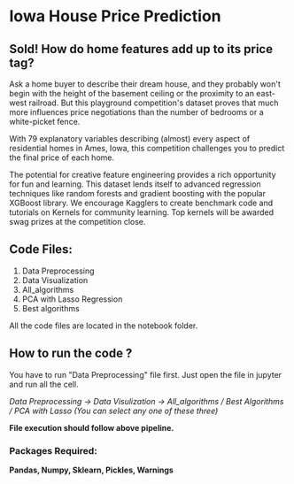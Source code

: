 # Iowa House Price Prediction
## Sold! How do home features add up to its price tag?

Ask a home buyer to describe their dream house, and they probably won't begin with the height of the basement ceiling or the proximity to an east-west railroad. But this playground competition's dataset proves that much more influences price negotiations than the number of bedrooms or a white-picket fence.

With 79 explanatory variables describing (almost) every aspect of residential homes in Ames, Iowa, this competition challenges you to predict the final price of each home.

The potential for creative feature engineering provides a rich opportunity for fun and learning. This dataset lends itself to advanced regression techniques like random forests and gradient boosting with the popular XGBoost library. We encourage Kagglers to create benchmark code and tutorials on Kernels for community learning. Top kernels will be awarded swag prizes at the competition close. 

## Code Files:
1. Data Preprocessing
2. Data Visualization
3. All_algorithms
4. PCA with Lasso Regression
5. Best algorithms

All the code files are located in the notebook folder.

## How to run the code ?
You have to run "Data Preprocessing" file first. Just open the file in jupyter and run all the cell.  

*Data Preprocessing -> Data Visulization -> All_algorithms / Best Algorithms / PCA with Lasso (You can select  any one of these three)*  

**File execution should follow above pipeline.**

### Packages Required:

**Pandas, Numpy, Sklearn, Pickles, Warnings**

